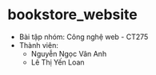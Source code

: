 ﻿# bookstore_website
- Bài tập nhóm: Công nghệ web - CT275
- Thành viên:
  + Nguyễn Ngọc Vân Anh
  + Lê Thị Yến Loan

